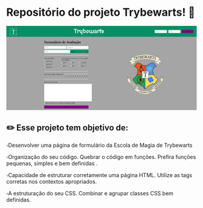 # Repositório do projeto Trybewarts! 🏰️

<img src="https://github.com/WilliamNunes905/Projeto-Trybewarts/blob/main/Projeto.warts.png" alt="imagem.png" style="max-width: 100%;">

## ✏️  Esse projeto tem objetivo de:

 ▫️Desenvolver uma página de formulário da Escola de Magia de Trybewarts <br>

▫️Organização do seu código. Quebrar o código em funções. Prefira funções pequenas, simples e bem definidas .<br>

▫️Capacidade de estruturar corretamente uma página HTML. Utilize as tags corretas nos contextos apropriados. <br>

▫️A estruturação do seu CSS. Combinar e agrupar classes CSS bem definidas.<br>


<br>


